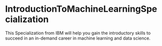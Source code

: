 # IntroductionToMachineLearningSpecialization
This Specialization from IBM will help you gain the introductory skills to succeed in an in-demand career in machine learning and data science.
